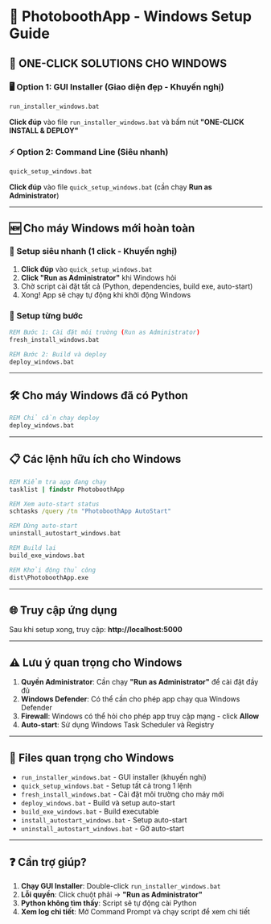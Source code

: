 # 🚀 PhotoboothApp - Windows Setup Guide

## 🎯 ONE-CLICK SOLUTIONS CHO WINDOWS

### 🖥️ Option 1: GUI Installer (Giao diện đẹp - Khuyến nghị)
```cmd
run_installer_windows.bat
```
**Click đúp** vào file `run_installer_windows.bat` và bấm nút **"ONE-CLICK INSTALL & DEPLOY"**

### ⚡ Option 2: Command Line (Siêu nhanh)
```cmd
quick_setup_windows.bat
```
**Click đúp** vào file `quick_setup_windows.bat` (cần chạy **Run as Administrator**)

---

## 🆕 Cho máy Windows mới hoàn toàn

### 🎯 Setup siêu nhanh (1 click - Khuyến nghị)
1. **Click đúp** vào `quick_setup_windows.bat`
2. **Click "Run as Administrator"** khi Windows hỏi
3. Chờ script cài đặt tất cả (Python, dependencies, build exe, auto-start)
4. Xong! App sẽ chạy tự động khi khởi động Windows

### 🔧 Setup từng bước
```cmd
REM Bước 1: Cài đặt môi trường (Run as Administrator)
fresh_install_windows.bat

REM Bước 2: Build và deploy
deploy_windows.bat
```

---

## 🛠️ Cho máy Windows đã có Python

```cmd
REM Chỉ cần chạy deploy
deploy_windows.bat
```

---

## 📋 Các lệnh hữu ích cho Windows

```cmd
REM Kiểm tra app đang chạy
tasklist | findstr PhotoboothApp

REM Xem auto-start status
schtasks /query /tn "PhotoboothApp AutoStart"

REM Dừng auto-start
uninstall_autostart_windows.bat

REM Build lại
build_exe_windows.bat

REM Khởi động thủ công
dist\PhotoboothApp.exe
```

---

## 🌐 Truy cập ứng dụng

Sau khi setup xong, truy cập: **http://localhost:5000**

---

## ⚠️ Lưu ý quan trọng cho Windows

1. **Quyền Administrator**: Cần chạy **"Run as Administrator"** để cài đặt đầy đủ
2. **Windows Defender**: Có thể cần cho phép app chạy qua Windows Defender
3. **Firewall**: Windows có thể hỏi cho phép app truy cập mạng - click **Allow**
4. **Auto-start**: Sử dụng Windows Task Scheduler và Registry

---

## 📁 Files quan trọng cho Windows

- `run_installer_windows.bat` - GUI installer (khuyến nghị)
- `quick_setup_windows.bat` - Setup tất cả trong 1 lệnh
- `fresh_install_windows.bat` - Cài đặt môi trường cho máy mới  
- `deploy_windows.bat` - Build và setup auto-start
- `build_exe_windows.bat` - Build executable
- `install_autostart_windows.bat` - Setup auto-start
- `uninstall_autostart_windows.bat` - Gỡ auto-start

---

## ❓ Cần trợ giúp?

1. **Chạy GUI Installer**: Double-click `run_installer_windows.bat`
2. **Lỗi quyền**: Click chuột phải → **"Run as Administrator"**
3. **Python không tìm thấy**: Script sẽ tự động cài Python
4. **Xem log chi tiết**: Mở Command Prompt và chạy script để xem chi tiết
